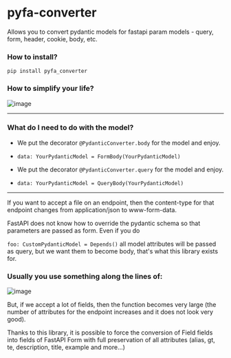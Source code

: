 # pyfa-converter
Allows you to convert pydantic models for fastapi param models - query, form, header, cookie, body, etc.



### How to install?
`pip install pyfa_converter`

### How to simplify your life?
![image](https://user-images.githubusercontent.com/64792903/164955297-f2b40e3d-a44a-483d-987a-8ed0de3420bd.png)

---

### What do I need to do with the model?
* We put the decorator `@PydanticConverter.body` for the model and enjoy.
* `data: YourPydanticModel = FormBody(YourPydanticModel)`

* We put the decorator `@PydanticConverter.query` for the model and enjoy.
* `data: YourPydanticModel = QueryBody(YourPydanticModel)`

---

If you want to accept a file on an endpoint, then the content-type for that endpoint changes from application/json to www-form-data.

FastAPI does not know how to override the pydantic schema so that parameters are passed as form.
Even if you do

`foo: CustomPydanticModel = Depends()`
all model attributes will be passed as query, but we want them to become body, that's what this library exists for.

### Usually you use something along the lines of:
![image](https://user-images.githubusercontent.com/64792903/161484700-642e3d0e-242f-49f6-82e8-45c5e912a2c2.png)

But, if we accept a lot of fields, then the function becomes very large (the number of attributes for the endpoint increases and it does not look very good).

Thanks to this library, it is possible to force the conversion of Field fields into fields of FastAPI Form with full preservation of all attributes (alias, gt, te, description, title, example and more...)


